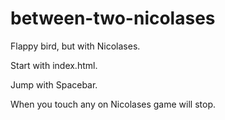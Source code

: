# between-two-nicolases
Flappy bird, but with Nicolases.

Start with index.html.

Jump with Spacebar.

When you touch any on Nicolases game will stop.
